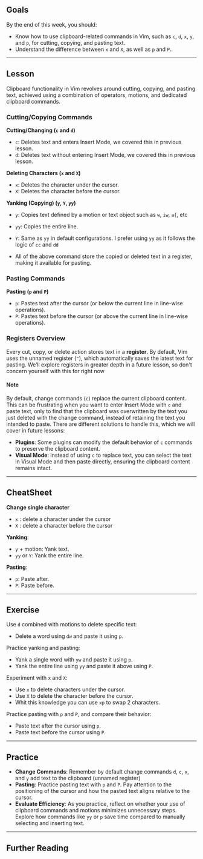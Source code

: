 


## Goals

By the end of this week, you should:

- Know how to use clipboard-related commands in Vim, such as `c`, `d`, `x`, `y`, and `p`, for cutting, copying, and pasting text.
- Understand the difference between `x` and `X`, as well as `p` and `P`..


---

## Lesson

Clipboard functionality in Vim revolves around cutting, copying, and pasting text, achieved using a combination of operators, motions, and dedicated clipboard commands.

### Cutting/Copying Commands

**Cutting/Changing (`c` and `d`)**

- `c`: Deletes text and enters Insert Mode, we covered this in previous lesson.
- `d`: Deletes text without entering Insert Mode, we covered this in previous lesson.

**Deleting Characters (`x` and `X`)**

- `x`: Deletes the character under the cursor.
- `X`: Deletes the character before the cursor.
	
**Yanking (Copying) (`y`, `Y`, `yy`)**

- `y`: Copies text defined by a motion or text object such as `w`, `iw`, `a{`, etc
- `yy`: Copies the entire line.
- `Y`: Same as `yy` in default configurations. I prefer using `yy` as it follows the logic of `cc` and `dd`

- All of the above command store the copied or deleted text in a register, making it available for pasting.

### Pasting Commands

**Pasting (`p` and `P`)**

- `p`: Pastes text after the cursor (or below the current line in line-wise operations).
- `P`: Pastes text before the cursor (or above the current line in line-wise operations).

### Registers Overview

Every cut, copy, or delete action stores text in a **register**. By default, Vim uses the unnamed register (`"`), which automatically saves the latest text for pasting. We’ll explore registers in greater depth in a future lesson, so don't concern yourself with this for right now

#### Note

By default, change commands (`c`) replace the current clipboard content. This can be frustrating when you want to enter Insert Mode with `c` and paste text, only to find that the clipboard was overwritten by the text you just deleted with the change command, instead of retaining the text you intended to paste. There are different solutions to handle this, which we will cover in future lessons:

- **Plugins**: Some plugins can modify the default behavior of `c` commands to preserve the clipboard content.
- **Visual Mode**: Instead of using `c` to replace text, you can select the text in Visual Mode and then paste directly, ensuring the clipboard content remains intact.

---

## CheatSheet

**Change single character**

- `x` : delete a character under the cursor
- `X` : delete a character before the cursor 

**Yanking**:

- `y` + motion: Yank text.
- `yy` or `Y`: Yank the entire line.
	
**Pasting**:

- `p`: Paste after.
- `P`: Paste before.

---

## Exercise

Use `d` combined with motions to delete specific text:

- Delete a word using `dw` and paste it using `p`.

Practice yanking and pasting:

- Yank a single word with `yw` and paste it using `p`.
- Yank the entire line using `yy` and paste it above using `P`.

Experiment with `x` and `X`:

- Use `x` to delete characters under the cursor.
- Use `X` to delete the character before the cursor.
- Whit this knowledge you can use `xp` to swap 2 characters.

Practice pasting with `p` and `P`, and compare their behavior:

- Paste text after the cursor using `p`.
- Paste text before the cursor using `P`.

---

## Practice

- **Change Commands**: Remember by default change commands `d`, `c`, `x`, and `y` add text to the clipboard (unnamed register)
- **Pasting**: Practice pasting text with `p` and `P`. Pay attention to the positioning of the cursor and how the pasted text aligns relative to the cursor.
- **Evaluate Efficiency**: As you practice, reflect on whether your use of clipboard commands and motions minimizes unnecessary steps. Explore how commands like `yy` or `p` save time compared to manually selecting and inserting text.

---

## Further Reading

